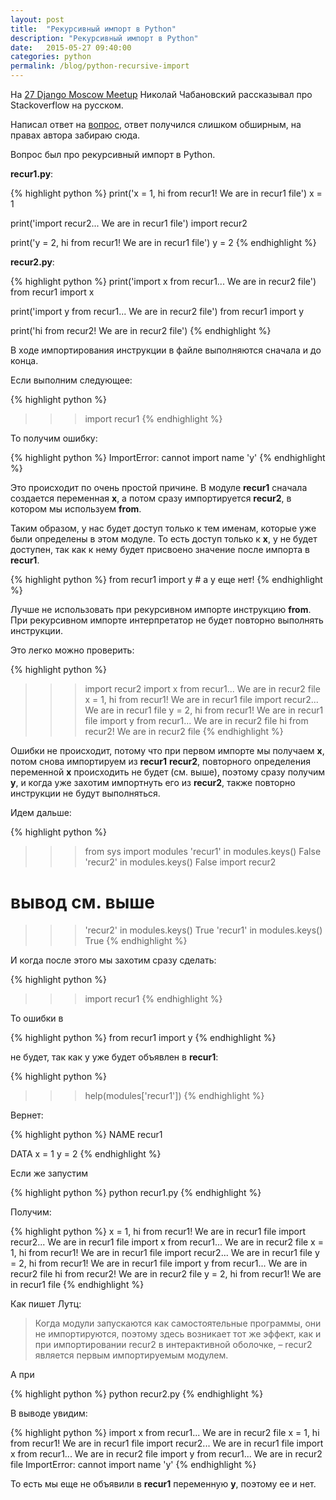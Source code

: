 ```yaml
---
layout: post
title:  "Рекурсивный импорт в Python"
description: "Рекурсивный импорт в Python"
date:   2015-05-27 09:40:00
categories: python 
permalink: /blog/python-recursive-import
---
```


На [27 Django Moscow Meetup](/blog/27-moscow-django-meetup) Николай Чабановский рассказывал про Stackoverflow на русском. 

Написал ответ на [вопрос](http://ru.stackoverflow.com/questions/426298/), ответ получился слишком обширным, на правах автора забираю сюда.

Вопрос был про рекурсивный импорт в Python.

<!--more-->

**recur1.py**:

{% highlight python %}
print('x = 1, hi from recur1! We are in recur1 file')
x = 1

print('import recur2... We are in recur1 file')
import recur2

print('y = 2, hi from recur1! We are in recur1 file')
y = 2
{% endhighlight %}

**recur2.py**:

{% highlight python %}
print('import x from recur1... We are in recur2 file')
from recur1 import x

print('import y from recur1... We are in recur2 file')
from recur1 import y

print('hi from recur2! We are in recur2 file')
{% endhighlight %}

В ходе импортирования инструкции в файле выполняются сначала и до конца.

Если выполним следующее:

{% highlight python %}
>>> import recur1
{% endhighlight %}

То получим ошибку:

{% highlight python %}
ImportError: cannot import name 'y'
{% endhighlight %}

Это происходит по очень простой причине. В модуле **recur1** сначала создается переменная **x**, а потом сразу импортируется **recur2**, в котором мы используем **from**.

Таким образом, у нас будет доступ только к тем именам, которые уже были определены в этом модуле. То есть доступ только к **x**, y не будет доступен, так как к нему будет присвоено значение после импорта в **recur1**.

{% highlight python %}
from recur1 import y # а у еще нет!
{% endhighlight %}

Лучше не использовать при рекурсивном импорте инструкцию **from**. При рекурсивном импорте интерпретатор не будет повторно выполнять инструкции.

Это легко можно проверить:

{% highlight python %}
>>> import recur2
import x from recur1... We are in recur2 file
x = 1, hi from recur1! We are in recur1 file
import recur2... We are in recur1 file
y = 2, hi from recur1! We are in recur1 file
import y from recur1... We are in recur2 file
hi from recur2! We are in recur2 file
{% endhighlight %}

Ошибки не происходит, потому что при первом импорте мы получаем **x**, потом снова импортируем из **recur1** **recur2**, повторного определения переменной **х** происходить не будет (см. выше), поэтому сразу получим **y**, и когда уже захотим импортнуть его из **recur2**, также повторно инструкции не будут выполняться.

Идем дальше:

{% highlight python %}
>>> from sys import modules
>>> 'recur1' in modules.keys()
False
>>> 'recur2' in modules.keys()
False
>>> import recur2
# вывод см. выше
>>> 'recur2' in modules.keys()
True
>>> 'recur1' in modules.keys()
True
{% endhighlight %}

И когда после этого мы захотим сразу сделать:

{% highlight python %}
>>> import recur1
{% endhighlight %}

То ошибки в 

{% highlight python %}
from recur1 import y
{% endhighlight %}

не будет, так как y уже будет объявлен в **recur1**:

{% highlight python %}
>>> help(modules['recur1'])
{% endhighlight %}

Вернет:

{% highlight python %}
NAME
    recur1

DATA
    x = 1
    y = 2
{% endhighlight %}

Если же запустим

{% highlight python %}
python recur1.py
{% endhighlight %}

Получим:

{% highlight python %}
x = 1, hi from recur1! We are in recur1 file
import recur2... We are in recur1 file
import x from recur1... We are in recur2 file
x = 1, hi from recur1! We are in recur1 file
import recur2... We are in recur1 file
y = 2, hi from recur1! We are in recur1 file
import y from recur1... We are in recur2 file
hi from recur2! We are in recur2 file
y = 2, hi from recur1! We are in recur1 file
{% endhighlight %}

Как пишет Лутц:

>Когда модули запускаются как самостоятельные программы, они не импортируются, поэтому здесь возникает тот же эффект, как и при импортировании recur2 в интерактивной оболочке, – recur2 является первым импортируемым модулем.

А при

{% highlight python %}
python recur2.py
{% endhighlight %}

В выводе увидим:

{% highlight python %}
import x from recur1... We are in recur2 file
x = 1, hi from recur1! We are in recur1 file
import recur2... We are in recur1 file
import x from recur1... We are in recur2 file
import y from recur1... We are in recur2 file
ImportError: cannot import name 'y'
{% endhighlight %}

То есть мы еще не объявили в **recur1** переменную **y**, поэтому ее и нет.